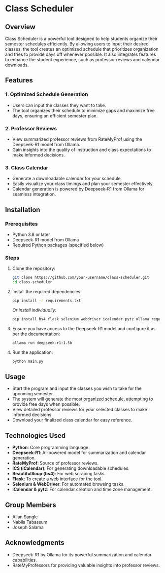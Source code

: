 # Class Scheduler

## Overview

Class Scheduler is a powerful tool designed to help students organize their semester schedules efficiently. By allowing users to input their desired classes, the tool creates an optimized schedule that prioritizes organization and tries to provide days off whenever possible. It also integrates features to enhance the student experience, such as professor reviews and calendar downloads.

## Features

### 1. Optimized Schedule Generation
- Users can input the classes they want to take.
- The tool organizes their schedule to minimize gaps and maximize free days, ensuring an efficient semester plan.

### 2. Professor Reviews
- View summarized professor reviews from RateMyProf using the Deepseek-R1 model from Ollama.
- Gain insights into the quality of instruction and class expectations to make informed decisions.

### 3. Class Calendar
- Generate a downloadable calendar for your schedule.
- Easily visualize your class timings and plan your semester effectively.
- Calendar generation is powered by Deepseek-R1 from Ollama for seamless integration.

## Installation

### Prerequisites
- Python 3.8 or later
- Deepseek-R1 model from Ollama
- Required Python packages (specified below)

### Steps

1. Clone the repository:
   ```sh
   git clone https://github.com/your-username/class-scheduler.git
   cd class-scheduler
   ```

2. Install the required dependencies:
   ```sh
   pip install -r requirements.txt
   ```
   *Or install individually:*
   ```sh
   pip install bs4 flask selenium webdriver icalendar pytz ollama requests flask_cors
   ```

3. Ensure you have access to the Deepseek-R1 model and configure it as per the documentation:
   ```sh
   ollama run deepseek-r1:1.5b
   ```

4. Run the application:
   ```sh
   python main.py
   ```

## Usage

- Start the program and input the classes you wish to take for the upcoming semester.
- The system will generate the most organized schedule, attempting to provide free days when possible.
- View detailed professor reviews for your selected classes to make informed decisions.
- Download your finalized class calendar for easy reference.

## Technologies Used

- **Python**: Core programming language.
- **Deepseek-R1**: AI-powered model for summarization and calendar generation.
- **RateMyProf**: Source of professor reviews.
- **ICS (iCalendar)**: For generating downloadable schedules.
- **BeautifulSoup (bs4)**: For web scraping tasks.
- **Flask**: To create a web interface for the tool.
- **Selenium & WebDriver**: For automated browsing tasks.
- **iCalendar & pytz**: For calendar creation and time zone management.

## Group Members

- Allan Sangle
- Nabila Tabassum
- Joseph Salama

## Acknowledgments

- Deepseek-R1 by Ollama for its powerful summarization and calendar capabilities.
- RateMyProfessors for providing valuable insights into professor reviews.
